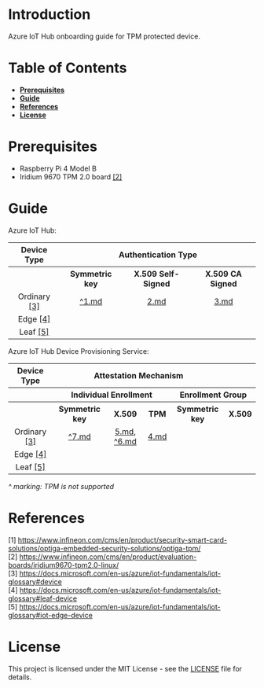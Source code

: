 # Introduction

Azure IoT Hub onboarding guide for TPM protected device.

# Table of Contents

- **[Prerequisites](#prerequisites)**
- **[Guide](#guide)**
- **[References](#references)**
- **[License](#license)**

# Prerequisites

- Raspberry Pi 4 Model B
- Iridium 9670 TPM 2.0 board [[2]](#2)

# Guide

Azure IoT Hub:
<table>
<tr>
    <th>Device Type</th>
    <th colspan="4">Authentication Type</th>
</tr>
<tr>
    <th></th>
    <th>Symmetric key</th>
    <th>X.509 Self-Signed</th>
    <th>X.509 CA Signed</th>
</tr>
<tr>
    <td align="center">Ordinary <a href="#3">[3]</a></td>
    <td align="center"><a href="docs/1.md">^1.md</a></td>
    <td align="center"><a href="docs/2.md">2.md</a></td>
    <td align="center"><a href="docs/3.md">3.md</a></td>
</tr>
<tr>
    <td align="center">Edge <a href="#4">[4]</a></td>
    <td align="center"></td>
    <td align="center"></td>
    <td align="center"></td>
</tr>
<tr>
    <td align="center">Leaf <a href="#5">[5]</a></td>
    <td align="center"></td>
    <td align="center"></td>
    <td align="center"></td>
</tr>
</table>

Azure IoT Hub Device Provisioning Service:
<table>
<tr>
    <th>Device Type</th>
    <th colspan="4">Attestation Mechanism</th>
</tr>
<tr>
    <th></th>
    <th colspan="3">Individual Enrollment</th>
    <th colspan="2">Enrollment Group</th>
</tr>
<tr>
    <th></th>
    <th>Symmetric key</th>
    <th>X.509</th>
    <th>TPM</th>
    <th>Symmetric key</th>
    <th>X.509</th>
</tr>
<tr>
    <td align="center">Ordinary <a href="#3">[3]</a></td>
    <td align="center"><a href="docs/7.md">^7.md</a></td>
    <td align="center"><a href="docs/5.md">5.md</a>, <a href="docs/6.md">^6.md</a></td>
    <td align="center"><a href="docs/4.md">4.md</a></td>
    <td align="center"></td>
    <td align="center"></td>
</tr>
<tr>
    <td align="center">Edge <a href="#4">[4]</a></td>
    <td align="center"></td>
    <td align="center"></td>
    <td align="center"></td>
    <td align="center"></td>
    <td align="center"></td>
</tr>
<tr>
    <td align="center">Leaf <a href="#5">[5]</a></td>
    <td align="center"></td>
    <td align="center"></td>
    <td align="center"></td>
    <td align="center"></td>
    <td align="center"></td>
</tr>
</table>

*^ marking: TPM is not supported*

<!--
DPS - indi enrollment - ordinary device - symmetric keys - ?: https://docs.microsoft.com/en-us/azure/iot-dps/quick-create-simulated-device-symm-key
DPS - indi enrollment - ordinary device - X.509 - ?: https://docs.microsoft.com/en-us/azure/iot-dps/quick-create-simulated-device-x509
                                                     https://github.com/Azure/azure-iot-sdk-c/tree/main/provisioning_client/samples/prov_dev_client_ll_x509_sample
                                                     the Registration ID is taken from the certificate CN
                                                     https://github.com/MicrosoftDocs/azure-docs/issues/9278
DPS - group enrollment - ordinary device - symmetric keys - soft key: https://docs.microsoft.com/en-us/azure/iot-dps/how-to-legacy-device-symm-key
DPS - group enrollment - ordinary device - X.509  - soft key: https://docs.microsoft.com/en-us/azure/iot-dps/tutorial-custom-hsm-enrollment-group-x509
                                                              https://github.com/Azure/azure-iot-sdk-c/tree/main/provisioning_client/samples/prov_dev_client_ll_x509_sample
-->

# References

<a id="1">[1] https://www.infineon.com/cms/en/product/security-smart-card-solutions/optiga-embedded-security-solutions/optiga-tpm/</a> <br>
<a id="2">[2] https://www.infineon.com/cms/en/product/evaluation-boards/iridium9670-tpm2.0-linux/</a> <br>
<a id="3">[3] https://docs.microsoft.com/en-us/azure/iot-fundamentals/iot-glossary#device</a> <br>
<a id="4">[4] https://docs.microsoft.com/en-us/azure/iot-fundamentals/iot-glossary#leaf-device</a> <br>
<a id="5">[5] https://docs.microsoft.com/en-us/azure/iot-fundamentals/iot-glossary#iot-edge-device</a> <br>

# License

This project is licensed under the MIT License - see the [LICENSE](LICENSE) file for details.

